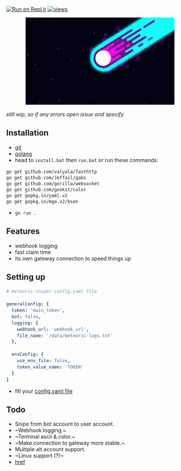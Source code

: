[![Run on Repl.it](https://repl.it/badge/github/azaelgg/meteoric)](https://repl.it/github/azaelgg/meteoric) [![views](https://hits.seeyoufarm.com/api/count/incr/badge.svg?url=https://github.com/azaelgg/meteoric)](https://hits.seeyoufarm.com)

<p align="center">
    <img src="meteoric.gif" alt="animated"/>
</p>

_still wip, so if any errors open issue and specify._

## Installation

- [git](https://git-scm.com/download)
- [golang](https://golang.org/dl/)
- head to `install.bat` then `run.bat` or run these commands:

```
go get github.com/valyala/fasthttp
go get github.com/Jeffail/gabs
go get github.com/gorilla/websocket
go get github.com/gookit/color
go get gopkg.in/yaml.v2
go get gopkg.in/mgo.v2/bson
```

- `go run .`

## Features

- webhook logging
- fast claim time
- its own gateway connection to speed things up

## Setting up

```yaml
# meteoric-sniper config.yaml file

generalConfig: {
  token: 'main_token',
  bot: false,
  logging: {
    webhook_url: 'webhook_url',
    file_name: '/data/meteoric-logs.txt'
  },

  envConfig: {
    use_env_file: false,
    token_value_name: 'TOKEN'
  }
}
```

- fill your [config.yaml file](https://github.com/azaelgg/meteoric/blob/main/config.yaml)

## Todo

- Snipe from bot account to user account.
- ~Webhook logging.~
- ~Terminal ascii & color.~
- ~Make connection to gateway more stable.~
- Multiple alt account support.
- ~Linux support (?)~
- [href](https://github.com/azaelgg/meteoric/blob/main/discord/gateway.go#L57)
